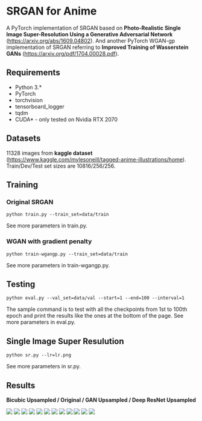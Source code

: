 # SRGAN for Anime 

A PyTorch implementation of SRGAN based on __Photo-Realistic Single Image Super-Resolution Using a Generative Adversarial Network__ (https://arxiv.org/abs/1609.04802).
And another PyTorch WGAN-gp implementation of SRGAN referring to __Improved Training of Wasserstein GANs__ (https://arxiv.org/pdf/1704.00028.pdf).


## Requirements

* Python 3.*
* PyTorch
* torchvision
* tensorboard_logger
* tqdm
* CUDA* - only tested on Nvidia RTX 2070


## Datasets

11328 images from __kaggle dataset__ (https://www.kaggle.com/mylesoneill/tagged-anime-illustrations/home). Train/Dev/Test set sizes are 10816/256/256.

## Training

### Original SRGAN

```
python train.py --train_set=data/train
```
See more parameters in train.py.

### WGAN with gradient penalty

```
python train-wgangp.py --train_set=data/train
```
See more parameters in train-wgangp.py.


## Testing

```
python eval.py --val_set=data/val --start=1 --end=100 --interval=1
```
The sample command is to test with all the checkpoints from 1st to 100th epoch and print the results like the ones at the bottom of the page.
See more parameters in eval.py.


## Single Image Super Resulution

```
python sr.py --lr=lr.png
```
See more parameters in sr.py.

## Results

__Bicubic Upsampled / Original / GAN Upsampled / Deep ResNet Upsampled__

<img src="https://github.com/goldhuang/SRGAN-PyTorch/blob/master/samples/1.png">
<img src="https://github.com/goldhuang/SRGAN-PyTorch/blob/master/samples/2.png">
<img src="https://github.com/goldhuang/SRGAN-PyTorch/blob/master/samples/3.png">
<img src="https://github.com/goldhuang/SRGAN-PyTorch/blob/master/samples/4.png">
<img src="https://github.com/goldhuang/SRGAN-PyTorch/blob/master/samples/5.png">
<img src="https://github.com/goldhuang/SRGAN-PyTorch/blob/master/samples/6.png">
<img src="https://github.com/goldhuang/SRGAN-PyTorch/blob/master/samples/7.png">
<img src="https://github.com/goldhuang/SRGAN-PyTorch/blob/master/samples/8.png">
<img src="https://github.com/goldhuang/SRGAN-PyTorch/blob/master/samples/9.png">
<img src="https://github.com/goldhuang/SRGAN-PyTorch/blob/master/samples/10.png">
<img src="https://github.com/goldhuang/SRGAN-PyTorch/blob/master/samples/11.png">
<img src="https://github.com/goldhuang/SRGAN-PyTorch/blob/master/samples/12.png">
